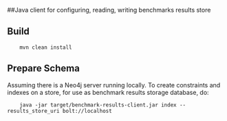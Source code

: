 ##Java client for configuring, reading, writing benchmarks results store

Build
-----

        mvn clean install
        
Prepare Schema
--------------
Assuming there is a Neo4j server running locally.
To create constraints and indexes on a store, for use as benchmark results storage database, do:

        java -jar target/benchmark-results-client.jar index --results_store_uri bolt://localhost
